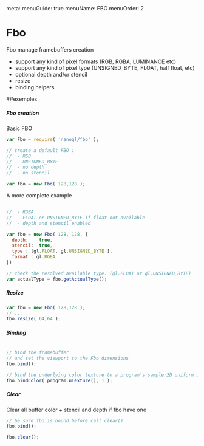 <route lang="yaml">
meta:
  menuGuide: true
  menuName: FBO
  menuOrder: 2
</route>

Fbo
=======
Fbo manage framebuffers creation

  - support any kind of pixel formats (RGB, RGBA, LUMINANCE etc)
  - support any kind of pixel type (UNSIGNED_BYTE, FLOAT, half float, etc)
  - optional depth and/or stencil
  - resize
  - binding helpers



##exemples

##### Fbo creation

Basic FBO

```JavaScript
var Fbo = require( 'nanogl/fbo' );

// create a default FBO :
//  - RGB
//  - UNSIGNED_BYTE
//  - no depth
//  - no stencil

var fbo = new Fbo( 128,128 );
```

A more complete example

```JavaScript

//  - RGBA
//  - FLOAT or UNSIGNED_BYTE if float not available
//  - depth and stencil enabled

var fbo = new Fbo( 128, 128, {
  depth:    true,
  stencil:  true,
  type : [gl.FLOAT, gl.UNSIGNED_BYTE ],
  format : gl.RGBA
})

// check the resolved available type. (gl.FLOAT or gl.UNSIGNED_BYTE)
var actualType = fbo.getActualType();

```

##### Resize

```JavaScript
var fbo = new Fbo( 128,128 );
// ...
fbo.resize( 64,64 );

```


##### Binding


```JavaScript

// bind the framebuffer
// and set the viewport to the Fbo dimensions
fbo.bind();

// bind the underlying color texture to a program's sampler2D uniform in unit 1
fbo.bindColor( program.uTexture(), 1 );


```

##### Clear
Clear all buffer color + stencil and depth if fbo have one

```JavaScript
// be sure fbo is bound before call clear()
fbo.bind();

fbo.clear();
```
